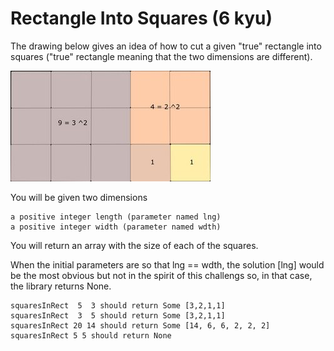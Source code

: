# Rectangle Into Squares (6 kyu)

The drawing below gives an idea of how to cut a given "true" rectangle into 
squares ("true" rectangle meaning that the two dimensions are different). 

![](../../images/squaredrectangle.jpg)

You will be given two dimensions

    a positive integer length (parameter named lng)
    a positive integer width (parameter named wdth)

You will return an array with the size of each of the squares.

When the initial parameters are so that lng == wdth, the solution [lng] would 
be the most obvious but not in the spirit of this challengs so, in that case, 
the library returns None. 

	squaresInRect  5  3 should return Some [3,2,1,1]
	squaresInRect  3  5 should return Some [3,2,1,1]
	squaresInRect 20 14 should return Some [14, 6, 6, 2, 2, 2]
	squaresInRect 5 5 should return None


